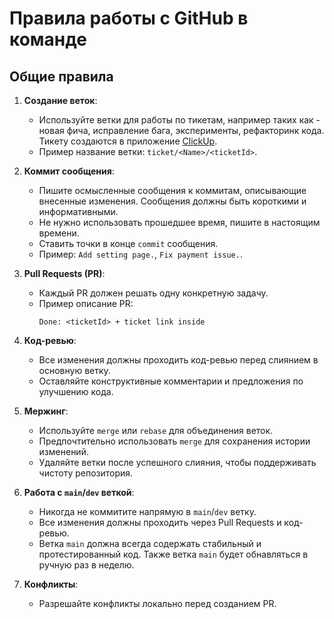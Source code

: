 # Правила работы с GitHub в команде

## Общие правила

1. **Создание веток**:
   - Используйте ветки для работы по тикетам, например таких как - новая фича, исправление бага, эксперименты, рефакторинк кода. Тикету создаются в приложение [ClickUp](https://app.clickup.com/).
   - Пример название ветки: `ticket/<Name>/<ticketId>`.

2. **Коммит сообщения**:
   - Пишите осмысленные сообщения к коммитам, описывающие внесенные изменения. Сообщения должны быть короткими и информативными.
   - Не нужно использовать прошедшее время, пишите в настоящим времени.
   - Ставить точки в конце `commit` сообщения.
   - Пример: `Add setting page.`, `Fix payment issue.`.

3. **Pull Requests (PR)**:
   - Каждый PR должен решать одну конкретную задачу.
   - Пример описание PR:
     ```
     Done: <ticketId> + ticket link inside
     ```

4. **Код-ревью**:
   - Все изменения должны проходить код-ревью перед слиянием в основную ветку.
   - Оставляйте конструктивные комментарии и предложения по улучшению кода.

5. **Мержинг**:
   - Используйте `merge` или `rebase` для объединения веток.
   - Предпочтительно использовать `merge` для сохранения истории изменений.
   - Удаляйте ветки после успешного слияния, чтобы поддерживать чистоту репозитория.

6. **Работа с `main`/`dev` веткой**:
   - Никогда не коммитите напрямую в `main`/`dev` ветку.
   - Все изменения должны проходить через Pull Requests и код-ревью.
   - Ветка `main` должна всегда содержать стабильный и протестированный код. Также ветка `main` будет обнавляться в ручную раз в неделю.

7. **Конфликты**:
   - Разрешайте конфликты локально перед созданием PR.